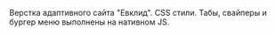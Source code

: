 Верстка адаптивного сайта "Евклид".
CSS стили.
Табы, свайперы и бургер меню выполнены на нативном JS.

